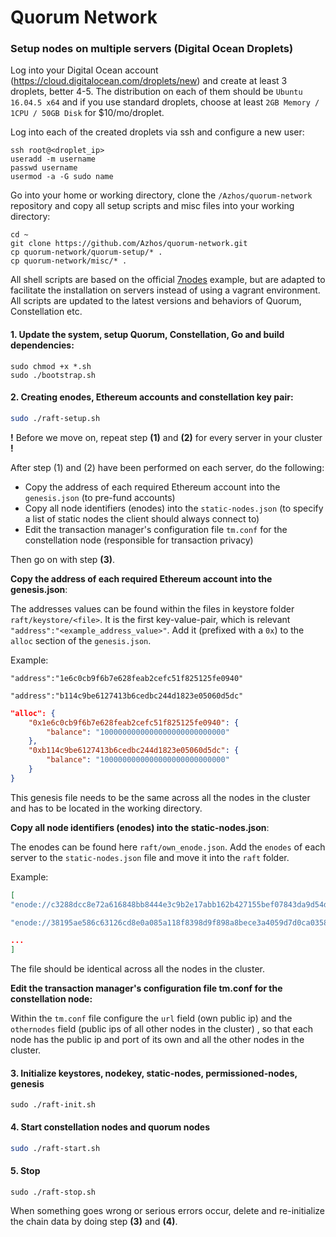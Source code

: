 # Quorum Network

### Setup nodes on multiple servers (Digital Ocean Droplets) 

Log into your Digital Ocean account (https://cloud.digitalocean.com/droplets/new) and create at least 3 droplets, better 4-5. The distribution on each of them should be `Ubuntu 16.04.5 x64` and if you use standard droplets, choose at least `2GB Memory / 1CPU / 50GB Disk` for $10/mo/droplet.

Log into each of the created droplets via ssh and configure a new user:

```shell
ssh root@<droplet_ip>
useradd -m username
passwd username
usermod -a -G sudo name
```

Go into your home or working directory, clone the `/Azhos/quorum-network` repository and copy all setup scripts and misc files into your working directory:

```shell
cd ~
git clone https://github.com/Azhos/quorum-network.git
cp quorum-network/quorum-setup/* .
cp quorum-network/misc/* .
```

All shell scripts are based on the official [7nodes](https://github.com/jpmorganchase/quorum-examples/tree/master/examples/7nodes) example, but are adapted to facilitate the installation on servers instead of using a vagrant environment. All scripts are updated to the latest versions and behaviors of Quorum, Constellation etc. 

#### 1. Update the system, setup Quorum, Constellation, Go and build dependencies: 

```shell
sudo chmod +x *.sh
sudo ./bootstrap.sh
```

#### 2. Creating enodes, Ethereum accounts and constellation key pair:

```bash
sudo ./raft-setup.sh
```

**!** Before we move on, repeat step **(1)** and **(2)** for every server in your cluster **!**

After step (1) and (2) have been performed on each server, do the following: 

- Copy the address of each required Ethereum account into the `genesis.json` (to pre-fund accounts) 
- Copy all node identifiers (enodes) into the `static-nodes.json` (to specify a list of static nodes the client should always connect to) 
- Edit the transaction manager's configuration file `tm.conf` for the constellation node (responsible for transaction privacy)

Then go on with step **(3)**.

**Copy the address of each required Ethereum account into the genesis.json**: 

The addresses values can be found within the files in keystore folder `raft/keystore/<file>`. It is the first key-value-pair, which is relevant `"address":"<example_address_value>"`. Add it (prefixed with a `0x`) to the `alloc` section of the `genesis.json`. 

Example:

`"address":"1e6c0cb9f6b7e628feab2cefc51f825125fe0940"`

`"address":"b114c9be6127413b6cedbc244d1823e05060d5dc"`

```json
"alloc": {
    "0x1e6c0cb9f6b7e628feab2cefc51f825125fe0940": {
        "balance": "1000000000000000000000000000"
    },
    "0xb114c9be6127413b6cedbc244d1823e05060d5dc": {
        "balance": "1000000000000000000000000000"    
    }
}
```

This genesis file needs to be the same across all the nodes in the cluster and has to be located in the working directory.

**Copy all node identifiers (enodes) into the static-nodes.json**: 

The enodes can be found here `raft/own_enode.json`. Add the `enodes` of each server to the `static-nodes.json` file and move it into the `raft` folder. 

Example:

```json
[
"enode://c3288dcc8e72a616848bb8444e3c9b2e17abb162b427155bef07843da9d54dab39eecc7ba9c8d0d0f17aa5cf8cf28a222aef4d63c1f479e17a7370748f12f139@server_ip:21000?discport=0&raftport=23000",

"enode://38195ae586c63126cd8e0a085a118f8398d9f898a8bece3a4059d7d0ca03580e00c33a4a0d0bf0c8b82e30b82af4a58d5f182688280d6e942e8415e106f81e57@server_ip:21000?discport=0&raftport=23000",

...
]
```

The file should be identical across all the nodes in the cluster.

**Edit the transaction manager's configuration file tm.conf for the constellation node:**

Within the `tm.conf` file configure the `url` field (own public ip) and the `othernodes` field (public ips of all other nodes in the cluster) , so that each node has the public ip and port of its own and all the other nodes in the cluster.

#### 3. Initialize keystores, nodekey, static-nodes, permissioned-nodes, genesis

```shell
sudo ./raft-init.sh
```

#### 4. Start constellation nodes and quorum nodes

```bash
sudo ./raft-start.sh
```

#### 5. Stop

```shell
sudo ./raft-stop.sh
```

When something goes wrong or serious errors occur, delete and re-initialize the chain data by doing step **(3)** and **(4)**.
